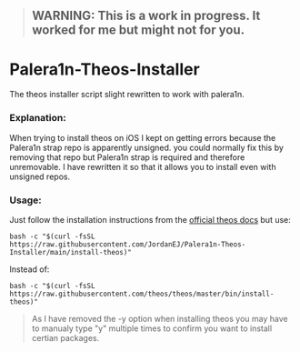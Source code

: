 > ## WARNING: This is a work in progress. It worked for me but might not for you.

# Palera1n-Theos-Installer
The theos installer script slight rewritten to work with palera1n.

### Explanation:
When trying to install theos on iOS I kept on getting errors because the Palera1n strap repo is apparently unsigned. you could normally fix this by removing that repo but Palera1n strap is required and therefore unremovable. I have rewritten it so that it allows you to install even with unsigned repos.

### Usage:
Just follow the installation instructions from the <a href="https://theos.dev/docs/installation-ios">official theos docs</a> but use:
```
bash -c "$(curl -fsSL https://raw.githubusercontent.com/JordanEJ/Palera1n-Theos-Installer/main/install-theos)"
```
Instead of:
```
bash -c "$(curl -fsSL https://raw.githubusercontent.com/theos/theos/master/bin/install-theos)"
```
> As I have removed the -y option when installing theos you may have to manualy type "y" multiple times to confirm you want to install certian packages.
